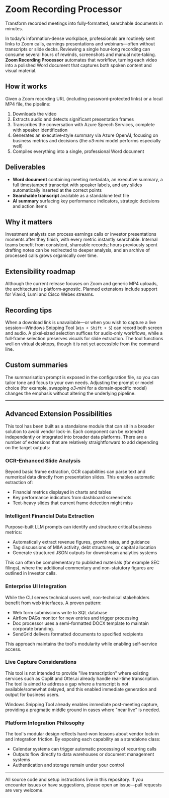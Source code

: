 # Zoom Recording Processor

Transform recorded meetings into fully‑formatted, searchable documents in minutes.

In today’s information‑dense workplace, professionals are routinely sent links to Zoom calls, earnings presentations and webinars—often without transcripts or slide decks. Reviewing a single hour‑long recording can consume several hours of rewinds, screenshots and manual note‑taking. **Zoom Recording Processor** automates that workflow, turning each video into a polished Word document that captures both spoken content and visual material.

## How it works

Given a Zoom recording URL (including password‑protected links) or a local MP4 file, the pipeline:

1. Downloads the video
2. Extracts audio and detects significant presentation frames
3. Transcribes the conversation with Azure Speech Services, complete with speaker identification
4. Generates an executive‑style summary via Azure OpenAI, focusing on business metrics and decisions (the *o3‑mini* model performs especially well)
5. Compiles everything into a single, professional Word document

## Deliverables

* **Word document** containing meeting metadata, an executive summary, a full timestamped transcript with speaker labels, and any slides automatically inserted at the correct points
* **Searchable transcript** available as a standalone text file
* **AI summary** surfacing key performance indicators, strategic decisions and action items

## Why it matters

Investment analysts can process earnings calls or investor presentations moments after they finish, with every metric instantly searchable. Internal teams benefit from consistent, shareable records; hours previously spent drafting notes can be redirected to deeper analysis, and an archive of processed calls grows organically over time.

## Extensibility roadmap

Although the current release focuses on Zoom and generic MP4 uploads, the architecture is platform‑agnostic. Planned extensions include support for Viavid, Lumi and Cisco Webex streams.

## Recording tips

When a download link is unavailable—or when you wish to capture a live session—Windows Snipping Tool (`Win + Shift + S`) can record both screen and audio. A pixel‑sized selection suffices for audio‑only workflows, while a full‑frame selection preserves visuals for slide extraction. The tool functions well on virtual desktops, though it is not yet accessible from the command line.

## Custom summaries

The summarisation prompt is exposed in the configuration file, so you can tailor tone and focus to your own needs. Adjusting the prompt or model choice (for example, swapping *o3‑mini* for a domain‑specific model) changes the emphasis without altering the underlying pipeline.

---
## Advanced Extension Possibilities

This tool has been built as a standalone module that can sit in a broader solution to avoid vendor lock-in. Each component can be extended independently or integrated into broader data platforms. There are a number of extensions that are relatively straightforward to add depending on the target outputs:

### OCR-Enhanced Slide Analysis
Beyond basic frame extraction, OCR capabilities can parse text and numerical data directly from presentation slides. This enables automatic extraction of:
- Financial metrics displayed in charts and tables
- Key performance indicators from dashboard screenshots  
- Text-heavy slides that current frame detection might miss

### Intelligent Financial Data Extraction
Purpose-built LLM prompts can identify and structure critical business metrics:
- Automatically extract revenue figures, growth rates, and guidance
- Tag discussions of M&A activity, debt structures, or capital allocation
- Generate structured JSON outputs for downstream analytics systems

This can often be complementary to published materials (for example SEC filings), where the additional commentary and non-statutory figures are outlined in Investor calls.

### Enterprise UI Integration
While the CLI serves technical users well, non-technical stakeholders benefit from web interfaces. A proven pattern:
- Web form submissions write to SQL database
- Airflow DAGs monitor for new entries and trigger processing
- Doc processor uses a semi-formatted DOCX template to maintain corporate branding.
- SendGrid delivers formatted documents to specified recipients

This approach maintains the tool's modularity while enabling self-service access.

### Live Capture Considerations
This tool is not intended to provide "live transcription" where existing services such as Coplit and Otter.ai already handle real-time transcription. The tool is aimed to address a gap where a transcript is not available/somewhat delayed, and this enabled immediate generation and output for business users.

Windows Snipping Tool already enables immediate post-meeting capture, providing a pragmatic middle ground in cases where "near live" is needed.

### Platform Integration Philosophy
The tool's modular design reflects hard-won lessons about vendor lock-in and integration friction. By exposing each capability as a standalone class:
- Calendar systems can trigger automatic processing of recurring calls
- Outputs flow directly to data warehouses or document management systems  
- Authentication and storage remain under your control

---
All source code and setup instructions live in this repository. If you encounter issues or have suggestions, please open an issue—pull requests are very welcome.
